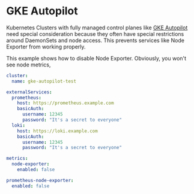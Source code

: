 # GKE Autopilot

Kubernetes Clusters with fully managed control planes like [GKE Autopilot](https://cloud.google.com/kubernetes-engine/docs/concepts/autopilot-overview)
need special consideration because they often have special restrictions around DaemonSets and node access. This prevents
services like Node Exporter from working properly.

This example shows how to disable Node Exporter. Obviously, you won't see node metrics, 

```yaml
cluster:
  name: gke-autopilot-test

externalServices:
  prometheus:
    host: https://prometheus.example.com
    basicAuth:
      username: 12345
      password: "It's a secret to everyone"
  loki:
    host: https://loki.example.com
    basicAuth:
      username: 12345
      password: "It's a secret to everyone"

metrics:
  node-exporter:
    enabled: false

prometheus-node-exporter:
  enabled: false
```